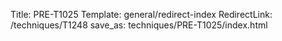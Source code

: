 Title: PRE-T1025
Template: general/redirect-index
RedirectLink: /techniques/T1248
save_as: techniques/PRE-T1025/index.html